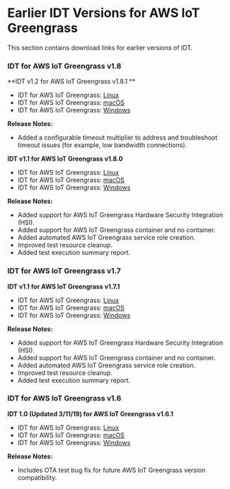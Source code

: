 # Earlier IDT Versions for AWS IoT Greengrass<a name="idt-prev-versions"></a>

This section contains download links for earlier versions of IDT\.

### IDT for AWS IoT Greengrass v1\.8<a name="idt-gg-v1.8"></a>

**IDT v1\.2 for AWS IoT Greengrass v1\.8\.1 **  
+ IDT for AWS IoT Greengrass: [Linux](https://d232ctwt5kahio.cloudfront.net/greengrass/devicetester_greengrass_linux_1.2.190419180823.zip) 
+ IDT for AWS IoT Greengrass: [macOS](https://d232ctwt5kahio.cloudfront.net/greengrass/devicetester_greengrass_mac_1.2.190419180823.zip) 
+ IDT for AWS IoT Greengrass: [Windows](https://d232ctwt5kahio.cloudfront.net/greengrass/devicetester_greengrass_win_1.2.190419180823.zip)

**Release Notes:**
+ Added a configurable timeout multiplier to address and troubleshoot timeout issues \(for example, low bandwidth connections\)\.

**IDT v1\.1 for AWS IoT Greengrass v1\.8\.0**  
+ IDT for AWS IoT Greengrass: [Linux](https://d232ctwt5kahio.cloudfront.net/greengrass/devicetester_greengrass_linux_1.1.190312213046.zip) 
+ IDT for AWS IoT Greengrass: [macOS](https://d232ctwt5kahio.cloudfront.net/greengrass/devicetester_greengrass_mac_1.1.190312213046.zip) 
+ IDT for AWS IoT Greengrass: [Windows](https://d232ctwt5kahio.cloudfront.net/greengrass/devicetester_greengrass_win_1.1.190312213046.zip) 

**Release Notes:**
+ Added support for AWS IoT Greengrass Hardware Security Integration \(HSI\)\.
+ Added support for AWS IoT Greengrass container and no container\.
+ Added automated AWS IoT Greengrass service role creation\.
+ Improved test resource cleanup\.
+ Added test execution summary report\.

### IDT for AWS IoT Greengrass v1\.7<a name="idt-gg-v1.7"></a>

**IDT v1\.1 for AWS IoT Greengrass v1\.7\.1**  
+ IDT for AWS IoT Greengrass: [Linux](https://d232ctwt5kahio.cloudfront.net/greengrass/devicetester_greengrass_linux_1.1.190307215806.zip) 
+ IDT for AWS IoT Greengrass: [macOS](https://d232ctwt5kahio.cloudfront.net/greengrass/devicetester_greengrass_mac_1.1.190307215806.zip) 
+ IDT for AWS IoT Greengrass: [Windows](https://d232ctwt5kahio.cloudfront.net/greengrass/devicetester_greengrass_win_1.1.190307215806.zip) 

**Release Notes:**
+ Added support for AWS IoT Greengrass Hardware Security Integration \(HSI\)\.
+ Added support for AWS IoT Greengrass container and no container\.
+ Added automated AWS IoT Greengrass service role creation\.
+ Improved test resource cleanup\.
+ Added test execution summary report\.

### IDT for AWS IoT Greengrass v1\.6<a name="idt-gg-v1.6"></a>

**IDT 1\.0 \(Updated 3/11/19\) for AWS IoT Greengrass v1\.6\.1**  
+ IDT for AWS IoT Greengrass: [Linux](https://d232ctwt5kahio.cloudfront.net/greengrass/devicetester_greengrass_linux_1.0.190308190416.zip) 
+ IDT for AWS IoT Greengrass: [macOS](https://d232ctwt5kahio.cloudfront.net/greengrass/devicetester_greengrass_mac_1.0.190308190416.zip) 
+ IDT for AWS IoT Greengrass: [Windows](https://d232ctwt5kahio.cloudfront.net/greengrass/devicetester_greengrass_win_1.0.190308190416.zip) 

**Release Notes:**
+ Includes OTA test bug fix for future AWS IoT Greengrass version compatibility\.